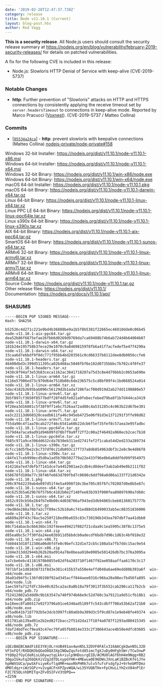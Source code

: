 ```yaml
---
date: '2019-02-28T12:47:37.738Z'
category: release
title: Node v11.10.1 (Current)
layout: blog-post.hbs
author: Rod Vagg
---
```


**This is a security release**. All Node.js users should consult the security release summary at https://nodejs.org/en/blog/vulnerability/february-2019-security-releases/ for details on patched vulnerabilities.

A fix for the following CVE is included in this release:

- Node.js: Slowloris HTTP Denial of Service with keep-alive (CVE-2019-5737)

### Notable Changes

- **http**: Further prevention of "Slowloris" attacks on HTTP and HTTPS connections by consistently applying the receive timeout set by `server.headersTimeout` to connections in keep-alive mode. Reported by Marco Pracucci ([Voxnest](https://voxnest.com)). (CVE-2019-5737 / Matteo Collina)

### Commits

- [[`05534a24ca`](https://github.com/nodejs/node/commit/05534a24ca)] - **http**: prevent slowloris with keepalive connections (Matteo Collina) [nodejs-private/node-private#158](https://github.com/nodejs-private/node-private/pull/158)

Windows 32-bit Installer: https://nodejs.org/dist/v11.10.1/node-v11.10.1-x86.msi \
Windows 64-bit Installer: https://nodejs.org/dist/v11.10.1/node-v11.10.1-x64.msi \
Windows 32-bit Binary: https://nodejs.org/dist/v11.10.1/win-x86/node.exe \
Windows 64-bit Binary: https://nodejs.org/dist/v11.10.1/win-x64/node.exe \
macOS 64-bit Installer: https://nodejs.org/dist/v11.10.1/node-v11.10.1.pkg \
macOS 64-bit Binary: https://nodejs.org/dist/v11.10.1/node-v11.10.1-darwin-x64.tar.gz \
Linux 64-bit Binary: https://nodejs.org/dist/v11.10.1/node-v11.10.1-linux-x64.tar.xz \
Linux PPC LE 64-bit Binary: https://nodejs.org/dist/v11.10.1/node-v11.10.1-linux-ppc64le.tar.xz \
Linux s390x 64-bit Binary: https://nodejs.org/dist/v11.10.1/node-v11.10.1-linux-s390x.tar.xz \
AIX 64-bit Binary: https://nodejs.org/dist/v11.10.1/node-v11.10.1-aix-ppc64.tar.gz \
SmartOS 64-bit Binary: https://nodejs.org/dist/v11.10.1/node-v11.10.1-sunos-x64.tar.xz \
ARMv6 32-bit Binary: https://nodejs.org/dist/v11.10.1/node-v11.10.1-linux-armv6l.tar.xz \
ARMv7 32-bit Binary: https://nodejs.org/dist/v11.10.1/node-v11.10.1-linux-armv7l.tar.xz \
ARMv8 64-bit Binary: https://nodejs.org/dist/v11.10.1/node-v11.10.1-linux-arm64.tar.xz \
Source Code: https://nodejs.org/dist/v11.10.1/node-v11.10.1.tar.gz \
Other release files: https://nodejs.org/dist/v11.10.1/ \
Documentation: https://nodejs.org/docs/v11.10.1/api/

### SHASUMS

```
-----BEGIN PGP SIGNED MESSAGE-----
Hash: SHA256

b52526c4d271c221e9bd4b36888be9a1b5f8b5381f22665ec46910dde0c06b45  node-v11.10.1-aix-ppc64.tar.gz
dea52b86f6875efae26fbb6d0269d9769da7ca69408b74b6ab724d4b64004b07  node-v11.10.1-darwin-x64.tar.gz
181b24e195758b37ece29e1070c9a8469815978fb6a41f7acfedef5e47f4290a  node-v11.10.1-darwin-x64.tar.xz
33caa6d7ebbdf9f0dc771f95bb4bd203561c0cd66337b8112dee8db0056ccfe6  node-v11.10.1-headers.tar.gz
46400dbd3c399d511395ca02b468ac5040fbf6e102d0735bbbc7b702c4f0fe37  node-v11.10.1-headers.tar.xz
3438c8f94af3e53b83ceca1162ac3841718207a75d3c8e4d79bbb2c0653a690e  node-v11.10.1-linux-arm64.tar.gz
b116e57906ed73c970d64e7518b08c6de236575c5cd8bf09f4c1bd668524a014  node-v11.10.1-linux-arm64.tar.xz
5dac4182b2695bab096c56129d2b1ada7286facf00d919d2ab27dd1198880e57  node-v11.10.1-linux-armv6l.tar.gz
3b5f897cf3650f8577bdff28f4d5fe021a9febecfebed79ba8f1b7d444ca3419  node-v11.10.1-linux-armv6l.tar.xz
9f28ea3d16801c5f38f9ff1ebc7526aa72ad88c4a531285c4c063b22d67be301  node-v11.10.1-linux-armv7l.tar.gz
ea3c22113d660320ceadb611fa46c945eb4725e06f91d3e1371291f3ffe98d82  node-v11.10.1-linux-armv7l.tar.xz
f55da90c4f1aa78cab272f46c6541a60b22dcb6f5ef35fef8c57aea3e95fadbc  node-v11.10.1-linux-ppc64le.tar.gz
3579d4a7aca9ad91d94609fd78b7f9a9f72ff2c00a2f46492a960ecb2cec7b10  node-v11.10.1-linux-ppc64le.tar.xz
f685c971a9ce396dd632cda7830eb311ed2741fef2f1caba54d2ed233a289734  node-v11.10.1-linux-s390x.tar.gz
dcfcc18d5fbe2cbc737df0c21db093c17f737a8db854963dbf3c2e8c9e4d86f8  node-v11.10.1-linux-s390x.tar.xz
c84fe17ceb999ecd5d0a1ad5b70b502779a22e433f96e0b6a0ddf6d99f954975  node-v11.10.1-linux-x64.tar.gz
414216a7e47dbfb77141dce7a4452901ae2cdb4cd0deef3ab3ab49e0b2111f82  node-v11.10.1-linux-x64.tar.xz
658678fd109e77c38f46fe663d709fbd7c0608c6ddf98a0d06a1337f21d0342e  node-v11.10.1.pkg
209c97642239ab4e097d51f4e5a4998f10c3be705c85f6fc702887d0e8b5e67c  node-v11.10.1-sunos-x64.tar.gz
a9c6253b5a629b76f57b0c4182b0e2f140fee83b393f000fea89897690a7db0c  node-v11.10.1-sunos-x64.tar.xz
1652c919cb56e264fb7e0b00c4d038766af943ed3db94865cbeb01360175777b  node-v11.10.1.tar.gz
c9ed8de288a76b7a2c7f89ec52b10a6c741ed88d16499033ab5ec88351836006  node-v11.10.1.tar.xz
a6889a20f43c78ac5e250f218ed9ba655c83c730196b343ea707dbf7aa41dbb0  node-v11.10.1-win-x64.7z
80cf14abacbc6b636bc192f4eee49421f082f21cdaa9c1ea5995c38f8c1375e5  node-v11.10.1-win-x64.zip
d85ea0bc5c7f30fda24ee03b911d5bbdcb0adecdf6bdb7d96c1d63c4bf018e32  node-v11.10.1-win-x86.7z
fd40443d18f12386a06d6fdfe0c9befc32d1e72cb5c108a5a7fb7ddc15ac9e54  node-v11.10.1-win-x86.zip
12d4e313dd2944b262b20ad914a78e8beaa910e0985e501426db7bc376a3095a  node-v11.10.1-x64.msi
1a7cbe6ebc41181970b0855e82df6a203710f1467f92ae058aaffaa6170c3c17  node-v11.10.1-x86.msi
7871bf1e1d81038731f8d3e381c415b37a550e4effd048a6ae69edd80b393a6f  win-x64/node.exe
36a01d94f5c136fd0198f92ad345acff844aee0316c96ba20a98ecfb456fa895  win-x64/node.lib
1aec597a712fdfc3de40c825ca2ac8a8b18a79f3013f3b552cab286ca117b2cb  win-x64/node_pdb.7z
752412002a5ddd0c9b163547a740f974b66e9c52d760c3a79121a9d51cfb18b1  win-x64/node_pdb.zip
ba18eec8fa86517e92f3796a91ce6346ad5189ffc543cdbff708a53b62af21b0  win-x86/node.exe
a75ad641b7187792b5e3dcb3997fc80a6b9a309d3c5f9cd87e1e9eb48fe49374  win-x86/node.lib
651781ab139ad91e2b2ed82f2bacc2f51d2da17f18f4a0787f1293ad80415345  win-x86/node_pdb.7z
fdaf24bdfecf9ea93c47ec79fa05fb8014e333c2f386643ace4b50e4dfc03685  win-x86/node_pdb.zip
-----BEGIN PGP SIGNATURE-----

iQEzBAEBCAAdFiEE3Y8jOLrnUB491ax4wnN5L32DVF0FAlx316AACgkQwnN5L32D
VF3xFQf/RXDQH3bQGeO0QX3XpINOwZqufotd85imcTgXJuDy0HFghSWr/TCw3nwP
YtQ0p2fGyCdeRisLG6ywztqLkk+iulp9HDosrgEID/ACMUOlAGf6hH4m9Nqg+RB2
30gaIGkutq26bQkXiV2g2dTDLnypGYHK+4MEwua0E96DWsJXnLaK1BZBcKfe1JYe
hpHWXSUCa/pwSkFsiyeKvflq4MR+maxRkPHRk7ulv5fufsFsdgfpJ+9rhebMTDmz
dMOldqz+iWzSGPz+v2vgACFnXPZpvWQA/wi35YUQ6THx+FpCHuLLYH2xV84nPlEr
FZC7E5DLnhDMITq+ZFvOSIFvV3tDPQ==
=Z25N
-----END PGP SIGNATURE-----

```
